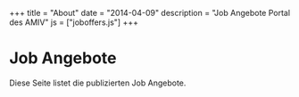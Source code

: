 +++
title = "About"
date = "2014-04-09"
description = "Job Angebote Portal des AMIV"
js = ["joboffers.js"]
+++
# Job Angebote

Diese Seite listet die publizierten Job Angebote.
